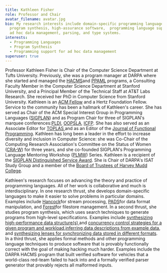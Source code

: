 ```yaml
---
title: Kathleen Fisher
role: Professor and Chair
avatar_filename: avatar.jpg
bio: My research interests include domain-specific programming languages,
  program synthesis, high-assurance software,  programming language support for
  ad hoc data management, parsing, and type systems.
interests:
  - Programming Languages
  - Program Synthesis
  - Programming support for ad hoc data management
superuser: true
---
```

Professor Kathleen Fisher is Chair of the Computer Science Department at Tufts University. Previously, she was a program manager at DARPA where she started and managed the [HACMS](https://www.darpa.mil/program/high-assurance-cyber-military-systems)and [PPAML](https://www.darpa.mil/program/probabilistic-programming-for-advancing-machine-learning) programs, a Consulting Faculty Member in the Computer Science Department at Stanford University, and a Principal Member of the Technical Staff at AT&T Labs Research. She received her PhD in Computer Science from Stanford University. Kathleen is an [ACM Fellow](https://awards.acm.org/award-winners/FISHER_4399903) and a Hertz Foundation Fellow. Service to the community has been a hallmark of Kathleen's career. She has served as Chair of the ACM Special Interest Group in Programming Languages ([SIGPLAN](http://www.sigplan.org/)) and as Program Chair for three of SIGPLAN's marquee conferences:[PLDI](https://conf.researchr.org/home/pldi-2019 "https\://conf.researchr.org/home/pldi-2019"), [OOPSLA](https://dl.acm.org/citation.cfm?id=2048066 "https\://dl.acm.org/citation.cfm?id=2048066"), [ICFP](http://www.icfpconference.org/archived/icfp2004/www.cs.indiana.edu/icfp04/ "http\://www.icfpconference.org/archived/icfp2004/www.cs.indiana.edu/icfp04/"). She has also served as an Associate Editor for [TOPLAS ](http://toplas.acm.org/)and as an Editor of the [Journal of Functional Programming](http://mc.manuscriptcentral.com/jfp_submit). Kathleen has long been a leader in the effort to increase diversity and inclusion in Computer Science: she was Co-Chair of the Computing Research Association's Committee on the Status of Women ([CRA-W](http://cra-w.org/)) for three years, and she co-founded SIGPLAN's Programming Language Mentoring Workshop ([PLMW](https://www.sigplan.org/Conferences/PLMW/)) Series. Kathleen is a recipient of the [SIGPLAN Distinguished Service Award](http://www.sigplan.org/Awards/Service/). She is Chair of DARPA's ISAT Study Group and a member of the [Board of Trustees of Harvey Mudd College](https://www.hmc.edu/about-hmc/college-governance/members-of-the-board/).

Kathleen's research focuses on advancing the theory and practice of programming languages. All of her work is collaborative and much is interdisciplinary. In one research thrust, she develops domain-specific languages to make it easier to solve problems in particular domains. Examples include [Hancock](https://dl.acm.org/citation.cfm?id=973100)for stream processing, [PADS](http://www.padsproj.org/)for data format manipulation, and [Forest](https://dl.acm.org/citation.cfm?id=2034814)for filestore management. In a second thrust, she studies program synthesis, which uses search techniques to generate programs from high-level specifications. Examples include [synthesizing high-performance data structure(s) ](https://dl.acm.org/citation.cfm?id=1993504)and [concurrency control strategies for a given program and workload](https://dl.acm.org/citation.cfm?id=2254114),[inferring data descriptions from example data](https://dl.acm.org/citation.cfm?id=1328488), and [synthesizing lenses for synchronizing data stored in different formats](https://dl.acm.org/citation.cfm?id=3158089). In a third thrust, she applies formal methods and other programming language techniques to produce software that is provably functionally correct with the goal of making hacking much harder. Examples include the DARPA HACMS program that built verified software for vehicles that a world-class red-team failed to hack into and a formally verified parser generator that provably rejects all malformed inputs.
